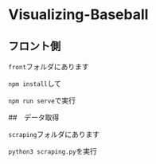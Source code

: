 # Visualizing-Baseball


## フロント側
`front`フォルダにあります

`npm install`して

`npm run serve`で実行

##　データ取得

`scraping`フォルダにあります

`python3 scraping.py`を実行